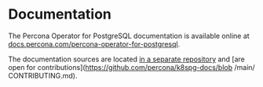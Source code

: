 # Documentation

The Percona Operator for PostgreSQL documentation is available online at [docs.percona.com/percona-operator-for-postgresql](https://docs.percona.com/percona-operator-for-postgresql/2.0/index.html ).

The documentation sources are located [in a separate repository](https://raw.githubusercontent.com/percona/k8spg-docs) and [are open for contributions](https://github.com/percona/k8spg-docs/blob /main/ CONTRIBUTING.md).
